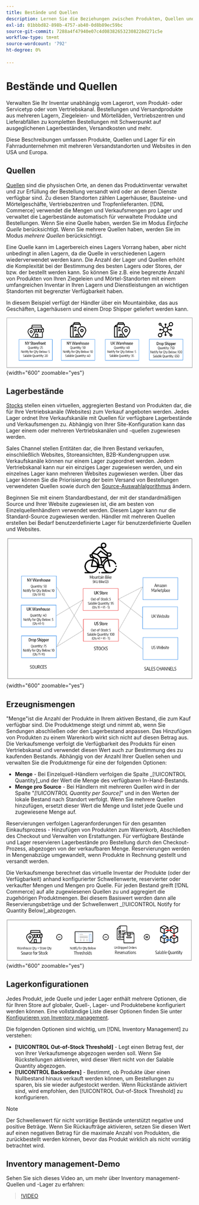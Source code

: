 ```yaml
---
title: Bestände und Quellen
description: Lernen Sie die Beziehungen zwischen Produkten, Quellen und Lagern kennen.
exl-id: 01bbbd82-898b-4757-ab40-0d8b89ec59bc
source-git-commit: 7288a4f47940e07c4d083826532308228d271c5e
workflow-type: tm+mt
source-wordcount: '792'
ht-degree: 0%

---
```


# Bestände und Quellen

Verwalten Sie Ihr Inventar unabhängig vom Lagerort, vom Produkt- oder Servicetyp oder vom Vertriebskanal. Bestellungen und Versandprodukte aus mehreren Lagern, Ziegeleien- und Mörtelläden, Vertriebszentren und Lieferabfällen zu kompletten Bestellungen mit Schwerpunkt auf ausgeglichenen Lagerbeständen, Versandkosten und mehr.

Diese Beschreibungen umfassen Produkte, Quellen und Lager für ein Fahrradunternehmen mit mehreren Versandstandorten und Websites in den USA und Europa.

## Quellen

[Quellen](sources-manage.md) sind die physischen Orte, an denen das Produktinventar verwaltet und zur Erfüllung der Bestellung versandt wird oder an denen Dienste verfügbar sind. Zu diesen Standorten zählen Lagerhäuser, Bausteine- und Mörtelgeschäfte, Vertriebszentren und Tropfenlieferanten. [!DNL Commerce] verwendet die Mengen und Verkaufsmengen pro Lager und verwaltet die Lagerbestände automatisch für verwaltete Produkte und Bestellungen. Wenn Sie eine Quelle haben, werden Sie im Modus _Einfache Quelle_ berücksichtigt. Wenn Sie mehrere Quellen haben, werden Sie im Modus _mehrere Quellen_ berücksichtigt.

Eine Quelle kann im Lagerbereich eines Lagers Vorrang haben, aber nicht unbedingt in allen Lagern, da die Quelle in verschiedenen Lagern wiederverwendet werden kann. Die Anzahl der Lager und Quellen erhöht die Komplexität bei der Bestimmung des besten Lagers oder Stores, der bzw. der bestellt werden kann. So können Sie z.B. eine begrenzte Anzahl von Produkten von Ihren Ziegeleien und Mörtel-Standorten mit einem umfangreichen Inventar in Ihren Lagern und Dienstleistungen an wichtigen Standorten mit begrenzter Verfügbarkeit haben.

In diesem Beispiel verfügt der Händler über ein Mountainbike, das aus Geschäften, Lagerhäusern und einem Drop Shipper geliefert werden kann.

![Beispielquellendiagramm](assets/diagram-sources.png){width="600" zoomable="yes"}

## Lagerbestände

[Stocks](stocks-manage.md) stellen einen virtuellen, aggregierten Bestand von Produkten dar, die für Ihre Vertriebskanäle (Websites) zum Verkauf angeboten werden. Jedes Lager ordnet Ihre Verkaufskanäle mit Quellen für verfügbare Lagerbestände und Verkaufsmengen zu. Abhängig von Ihrer Site-Konfiguration kann das Lager einem oder mehreren Vertriebskanälen und -quellen zugewiesen werden.

Sales Channel stellen Entitäten dar, die Ihren Bestand verkaufen, einschließlich Websites, Storeansichten, B2B-Kundengruppen usw. Verkaufskanäle können nur einem Lager zugeordnet werden. Jedem Vertriebskanal kann nur ein einziges Lager zugewiesen werden, und ein einzelnes Lager kann mehreren Websites zugewiesen werden. Über das Lager können Sie die Priorisierung der beim Versand von Bestellungen verwendeten Quellen sowie durch den [Source-Auswahlalgorithmus](selection-reservations.md) ändern.

Beginnen Sie mit einem Standardbestand, der mit der standardmäßigen Source und Ihrer Website zugewiesen ist, die am besten von Einzelquellenhändlern verwendet werden. Diesem Lager kann nur die Standard-Source zugewiesen werden. Händler mit mehreren Quellen erstellen bei Bedarf benutzerdefinierte Lager für benutzerdefinierte Quellen und Websites.

![Diagramm für z. B. Lager für einen Store](assets/diagram-stock.png){width="600" zoomable="yes"}

## Erzeugnismengen

&quot;Menge&quot;ist die Anzahl der Produkte in Ihrem aktiven Bestand, die zum Kauf verfügbar sind. Die Produktmenge steigt und nimmt ab, wenn Sie Sendungen abschließen oder den Lagerbestand anpassen. Das Hinzufügen von Produkten zu einem Warenkorb wirkt sich nicht auf diesen Betrag aus. Die Verkaufsmenge verfolgt die Verfügbarkeit des Produkts für einen Vertriebskanal und verwendet diesen Wert auch zur Bestimmung des zu kaufenden Bestands. Abhängig von der Anzahl Ihrer Quellen sehen und verwalten Sie die Produktmenge für eine der folgenden Optionen:

- **Menge** - Bei Einzelquell-Händlern verfolgen die Spalte _[!UICONTROL Quantity]_und der Wert die Menge des verfügbaren In-Hand-Bestands.
- **Menge pro Source** - Bei Händlern mit mehreren Quellen wird in der Spalte &quot;_[!UICONTROL Quantity per Source]_&quot; und in den Werten der lokale Bestand nach Standort verfolgt. Wenn Sie mehrere Quellen hinzufügen, ersetzt dieser Wert die Menge und listet jede Quelle und zugewiesene Menge auf.

Reservierungen verfolgen Lageranforderungen für den gesamten Einkaufsprozess - Hinzufügen von Produkten zum Warenkorb, Abschließen des Checkout und Verwalten von Erstattungen. Für verfügbare Bestände und Lager reservieren Lagerbestände pro Bestellung durch den Checkout-Prozess, abgezogen von der verkaufbaren Menge. Reservierungen werden in Mengenabzüge umgewandelt, wenn Produkte in Rechnung gestellt und versandt werden.

Die Verkaufsmenge berechnet das virtuelle Inventar der Produkte (oder der Verfügbarkeit) anhand konfigurierter Schwellenwerte, reservierter oder verkaufter Mengen und Mengen pro Quelle. Für jeden Bestand greift [!DNL Commerce] auf alle zugewiesenen Quellen zu und aggregiert die zugehörigen Produktmengen. Bei diesem Basiswert werden dann alle Reservierungsbeträge und der Schwellenwert _[!UICONTROL Notify for Quantity Below]_abgezogen.

![Berechnung der Verkaufsmenge für einen Bestand](assets/diagram-salable-quantity.png){width="600" zoomable="yes"}

## Lagerkonfigurationen

Jedes Produkt, jede Quelle und jeder Lager enthält mehrere Optionen, die für Ihren Store auf globaler, Quell-, Lager- und Produktebene konfiguriert werden können. Eine vollständige Liste dieser Optionen finden Sie unter [Konfigurieren von Inventory management](configuration.md).

Die folgenden Optionen sind wichtig, um [!DNL Inventory Management] zu verstehen:

- **[!UICONTROL Out-of-Stock Threshold]** - Legt einen Betrag fest, der von Ihrer Verkaufsmenge abgezogen werden soll. Wenn Sie Rückstellungen aktivieren, wird dieser Wert nicht von der Salable Quantity abgezogen.
- **[!UICONTROL Backorders]** - Bestimmt, ob Produkte über einen Nullbestand hinaus verkauft werden können, um Bestellungen zu sparen, bis sie wieder aufgestockt werden. Wenn Rückstände aktiviert sind, wird empfohlen, den [!UICONTROL Out-of-Stock Threshold] zu konfigurieren.

>[!NOTE]
>
>Der Schwellenwert für nicht vorrätige Bestände unterstützt negative und positive Beträge. Wenn Sie Rückaufträge aktivieren, setzen Sie diesen Wert auf einen negativen Betrag für die maximale Anzahl von Produkten, die zurückbestellt werden können, bevor das Produkt wirklich als nicht vorrätig betrachtet wird.

## Inventory management-Demo

Sehen Sie sich dieses Video an, um mehr über Inventory management-Quellen und -Lager zu erfahren:

>[!VIDEO](https://video.tv.adobe.com/v/343748?quality=12&learn=on)
